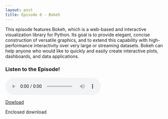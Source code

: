 ```yaml
---
layout: post
title: Episode 0 - Bokeh
---
```


This episode features Bokeh, which is a web-based and interactive visualization
library for Python. Its goal is to provide elegant, concise construction of
versatile graphics, and to extend this capability with high-performance
interactivity over very large or streaming datasets. Bokeh can help anyone who
would like to quickly and easily create interactive plots, dashboards, and
data applications.

### Listen to the Episode!

<audio controls>
   <source src="https://drive.google.com/uc?export=download&id=1sOBC99-f77kFy4dy1IyIdqGk-v1d0-1s" type="audio/mp3">
   <p>Your browser does not support HTML5 audio :(</p>
</audio>

[Dowload](https://drive.google.com/uc?export=download&id=1sOBC99-f77kFy4dy1IyIdqGk-v1d0-1s)

Enclosed download
<enclosure url="https://drive.google.com/uc?export=download&id=1sOBC99-f77kFy4dy1IyIdqGk-v1d0-1s" length="30951212" type="audio/mpeg"/>
